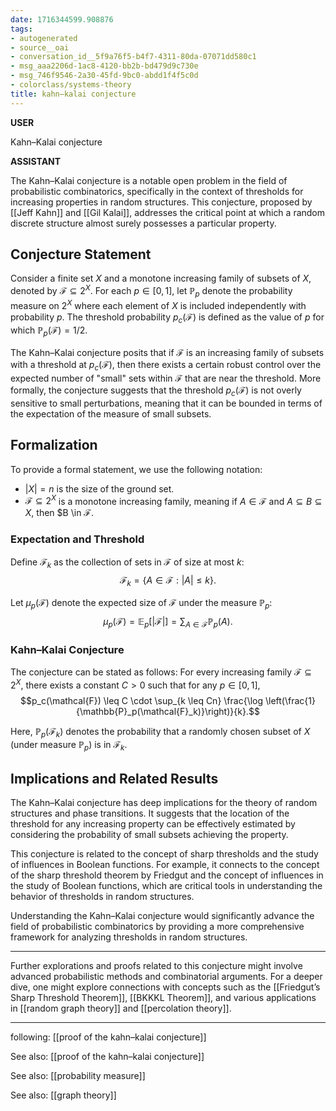 ```yaml
---
date: 1716344599.908876
tags:
- autogenerated
- source__oai
- conversation_id__5f9a76f5-b4f7-4311-80da-07071dd580c1
- msg_aaa2206d-1ac8-4120-bb2b-bd479d9c730e
- msg_746f9546-2a30-45fd-9bc0-abdd1f4f5c0d
- colorclass/systems-theory
title: kahn–kalai conjecture
---
```


**USER**

Kahn–Kalai conjecture


**ASSISTANT**

The Kahn–Kalai conjecture is a notable open problem in the field of probabilistic combinatorics, specifically in the context of thresholds for increasing properties in random structures. This conjecture, proposed by [[Jeff Kahn]] and [[Gil Kalai]], addresses the critical point at which a random discrete structure almost surely possesses a particular property.

## Conjecture Statement

Consider a finite set $X$ and a monotone increasing family of subsets of $X$, denoted by $\mathcal{F} \subseteq 2^X$. For each $p \in [0,1]$, let $\mathbb{P}_p$ denote the probability measure on $2^X$ where each element of $X$ is included independently with probability $p$. The threshold probability $p_c(\mathcal{F})$ is defined as the value of $p$ for which $\mathbb{P}_p(\mathcal{F}) = 1/2$. 

The Kahn–Kalai conjecture posits that if $\mathcal{F}$ is an increasing family of subsets with a threshold at $p_c(\mathcal{F})$, then there exists a certain robust control over the expected number of "small" sets within $\mathcal{F}$ that are near the threshold. More formally, the conjecture suggests that the threshold $p_c(\mathcal{F})$ is not overly sensitive to small perturbations, meaning that it can be bounded in terms of the expectation of the measure of small subsets.

## Formalization

To provide a formal statement, we use the following notation:
- $|X| = n$ is the size of the ground set.
- $\mathcal{F} \subseteq 2^X$ is a monotone increasing family, meaning if $A \in \mathcal{F}$ and $A \subseteq B \subseteq X$, then $B \in $\mathcal{F}$.

### Expectation and Threshold

Define $\mathcal{F}_k$ as the collection of sets in $\mathcal{F}$ of size at most $k$:
$$\mathcal{F}_k = \{A \in \mathcal{F} : |A| \leq k\}.$$

Let $\mu_p(\mathcal{F})$ denote the expected size of $\mathcal{F}$ under the measure $\mathbb{P}_p$:
$$\mu_p(\mathcal{F}) = \mathbb{E}_p[|\mathcal{F}|] = \sum_{A \in \mathcal{F}} \mathbb{P}_p(A).$$

### Kahn–Kalai Conjecture

The conjecture can be stated as follows:
For every increasing family $\mathcal{F} \subseteq 2^X$, there exists a constant $C > 0$ such that for any $p \in [0,1]$,
$$p_c(\mathcal{F}) \leq C \cdot \sup_{k \leq Cn} \frac{\log \left(\frac{1}{\mathbb{P}_p(\mathcal{F}_k)}\right)}{k}.$$

Here, $\mathbb{P}_p(\mathcal{F}_k)$ denotes the probability that a randomly chosen subset of $X$ (under measure $\mathbb{P}_p$) is in $\mathcal{F}_k$.

## Implications and Related Results

The Kahn–Kalai conjecture has deep implications for the theory of random structures and phase transitions. It suggests that the location of the threshold for any increasing property can be effectively estimated by considering the probability of small subsets achieving the property. 

This conjecture is related to the concept of sharp thresholds and the study of influences in Boolean functions. For example, it connects to the concept of the sharp threshold theorem by Friedgut and the concept of influences in the study of Boolean functions, which are critical tools in understanding the behavior of thresholds in random structures.

Understanding the Kahn–Kalai conjecture would significantly advance the field of probabilistic combinatorics by providing a more comprehensive framework for analyzing thresholds in random structures.

---

Further explorations and proofs related to this conjecture might involve advanced probabilistic methods and combinatorial arguments. For a deeper dive, one might explore connections with concepts such as the [[Friedgut’s Sharp Threshold Theorem]], [[BKKKL Theorem]], and various applications in [[random graph theory]] and [[percolation theory]].


---


following: [[proof of the kahn–kalai conjecture]]

See also: [[proof of the kahn–kalai conjecture]]


See also: [[probability measure]]


See also: [[graph theory]]